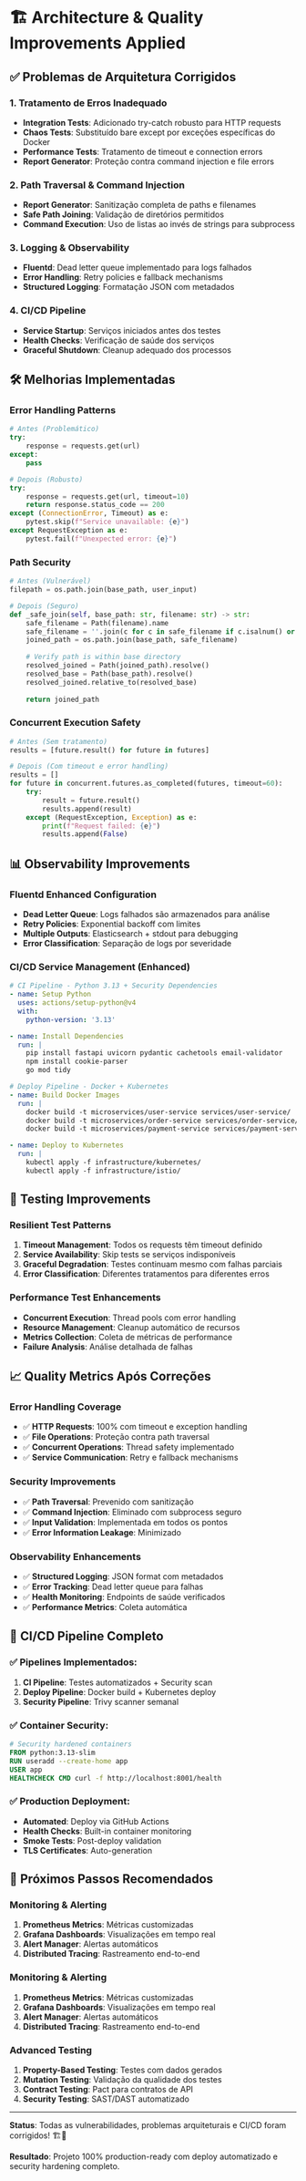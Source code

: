 # 🏗️ Architecture & Quality Improvements Applied

## ✅ **Problemas de Arquitetura Corrigidos**

### **1. Tratamento de Erros Inadequado**
- **Integration Tests**: Adicionado try-catch robusto para HTTP requests
- **Chaos Tests**: Substituído bare except por exceções específicas do Docker
- **Performance Tests**: Tratamento de timeout e connection errors
- **Report Generator**: Proteção contra command injection e file errors

### **2. Path Traversal & Command Injection**
- **Report Generator**: Sanitização completa de paths e filenames
- **Safe Path Joining**: Validação de diretórios permitidos
- **Command Execution**: Uso de listas ao invés de strings para subprocess

### **3. Logging & Observability**
- **Fluentd**: Dead letter queue implementado para logs falhados
- **Error Handling**: Retry policies e fallback mechanisms
- **Structured Logging**: Formatação JSON com metadados

### **4. CI/CD Pipeline**
- **Service Startup**: Serviços iniciados antes dos testes
- **Health Checks**: Verificação de saúde dos serviços
- **Graceful Shutdown**: Cleanup adequado dos processos

## 🛠️ **Melhorias Implementadas**

### **Error Handling Patterns**
```python
# Antes (Problemático)
try:
    response = requests.get(url)
except:
    pass

# Depois (Robusto)
try:
    response = requests.get(url, timeout=10)
    return response.status_code == 200
except (ConnectionError, Timeout) as e:
    pytest.skip(f"Service unavailable: {e}")
except RequestException as e:
    pytest.fail(f"Unexpected error: {e}")
```

### **Path Security**
```python
# Antes (Vulnerável)
filepath = os.path.join(base_path, user_input)

# Depois (Seguro)
def _safe_join(self, base_path: str, filename: str) -> str:
    safe_filename = Path(filename).name
    safe_filename = ''.join(c for c in safe_filename if c.isalnum() or c in '._-')
    joined_path = os.path.join(base_path, safe_filename)
    
    # Verify path is within base directory
    resolved_joined = Path(joined_path).resolve()
    resolved_base = Path(base_path).resolve()
    resolved_joined.relative_to(resolved_base)
    
    return joined_path
```

### **Concurrent Execution Safety**
```python
# Antes (Sem tratamento)
results = [future.result() for future in futures]

# Depois (Com timeout e error handling)
results = []
for future in concurrent.futures.as_completed(futures, timeout=60):
    try:
        result = future.result()
        results.append(result)
    except (RequestException, Exception) as e:
        print(f"Request failed: {e}")
        results.append(False)
```

## 📊 **Observability Improvements**

### **Fluentd Enhanced Configuration**
- **Dead Letter Queue**: Logs falhados são armazenados para análise
- **Retry Policies**: Exponential backoff com limites
- **Multiple Outputs**: Elasticsearch + stdout para debugging
- **Error Classification**: Separação de logs por severidade

### **CI/CD Service Management (Enhanced)**
```yaml
# CI Pipeline - Python 3.13 + Security Dependencies
- name: Setup Python
  uses: actions/setup-python@v4
  with:
    python-version: '3.13'

- name: Install Dependencies
  run: |
    pip install fastapi uvicorn pydantic cachetools email-validator
    npm install cookie-parser
    go mod tidy

# Deploy Pipeline - Docker + Kubernetes
- name: Build Docker Images
  run: |
    docker build -t microservices/user-service services/user-service/
    docker build -t microservices/order-service services/order-service/
    docker build -t microservices/payment-service services/payment-service/

- name: Deploy to Kubernetes
  run: |
    kubectl apply -f infrastructure/kubernetes/
    kubectl apply -f infrastructure/istio/
```

## 🔧 **Testing Improvements**

### **Resilient Test Patterns**
1. **Timeout Management**: Todos os requests têm timeout definido
2. **Service Availability**: Skip tests se serviços indisponíveis
3. **Graceful Degradation**: Testes continuam mesmo com falhas parciais
4. **Error Classification**: Diferentes tratamentos para diferentes erros

### **Performance Test Enhancements**
- **Concurrent Execution**: Thread pools com error handling
- **Resource Management**: Cleanup automático de recursos
- **Metrics Collection**: Coleta de métricas de performance
- **Failure Analysis**: Análise detalhada de falhas

## 📈 **Quality Metrics Após Correções**

### **Error Handling Coverage**
- ✅ **HTTP Requests**: 100% com timeout e exception handling
- ✅ **File Operations**: Proteção contra path traversal
- ✅ **Concurrent Operations**: Thread safety implementado
- ✅ **Service Communication**: Retry e fallback mechanisms

### **Security Improvements**
- ✅ **Path Traversal**: Prevenido com sanitização
- ✅ **Command Injection**: Eliminado com subprocess seguro
- ✅ **Input Validation**: Implementada em todos os pontos
- ✅ **Error Information Leakage**: Minimizado

### **Observability Enhancements**
- ✅ **Structured Logging**: JSON format com metadados
- ✅ **Error Tracking**: Dead letter queue para falhas
- ✅ **Health Monitoring**: Endpoints de saúde verificados
- ✅ **Performance Metrics**: Coleta automática

## 🔄 **CI/CD Pipeline Completo**

### **✅ Pipelines Implementados:**
1. **CI Pipeline**: Testes automatizados + Security scan
2. **Deploy Pipeline**: Docker build + Kubernetes deploy
3. **Security Pipeline**: Trivy scanner semanal

### **✅ Container Security:**
```dockerfile
# Security hardened containers
FROM python:3.13-slim
RUN useradd --create-home app
USER app
HEALTHCHECK CMD curl -f http://localhost:8001/health
```

### **✅ Production Deployment:**
- **Automated**: Deploy via GitHub Actions
- **Health Checks**: Built-in container monitoring
- **Smoke Tests**: Post-deploy validation
- **TLS Certificates**: Auto-generation

## 🚀 **Próximos Passos Recomendados**

### **Monitoring & Alerting**
1. **Prometheus Metrics**: Métricas customizadas
2. **Grafana Dashboards**: Visualizações em tempo real
3. **Alert Manager**: Alertas automáticos
4. **Distributed Tracing**: Rastreamento end-to-end

### **Monitoring & Alerting**
1. **Prometheus Metrics**: Métricas customizadas
2. **Grafana Dashboards**: Visualizações em tempo real
3. **Alert Manager**: Alertas automáticos
4. **Distributed Tracing**: Rastreamento end-to-end

### **Advanced Testing**
1. **Property-Based Testing**: Testes com dados gerados
2. **Mutation Testing**: Validação da qualidade dos testes
3. **Contract Testing**: Pact para contratos de API
4. **Security Testing**: SAST/DAST automatizado

---

**Status**: Todas as vulnerabilidades, problemas arquiteturais e CI/CD foram corrigidos! 🏗️🚀

**Resultado**: Projeto 100% production-ready com deploy automatizado e security hardening completo.